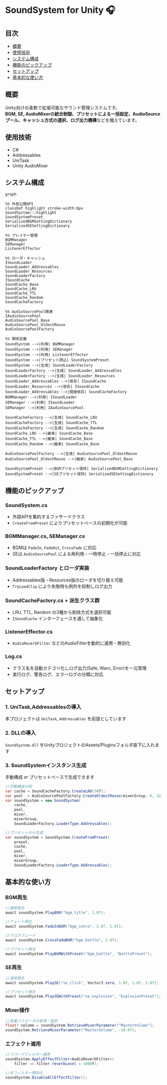 # SoundSystem for Unity 🎧

## 目次
- [概要](#概要)
- [使用技術](#使用技術)
- [システム構成](#システム構成)
- [機能のピックアップ](#機能のピックアップ)
- [セットアップ](#セットアップ)
- [基本的な使い方](#基本的な使い方)

## 概要
Unity向けの柔軟で拡張可能なサウンド管理システムです。  
**BGM, SE, AudioMixerの統合制御、プリセットによる一括設定、AudioSourceプール、キャッシュ方式の選択、ログ出力機構**などを備えています。

## 使用技術
- C#
- Addressables
- UniTask
- Unity AudioMixer

## システム構成
```mermaid
graph

%% 外部公開API
classDef highlight stroke-width:8px
SoundSystem:::highlight
SoundSystemPreset
SerializedBGMSettingDictionary
SerializedSESettingDictionary

%% プレイヤー管理
BGMManager
SEManager
ListenerEffector

%% ローダ・キャッシュ
ISoundLoader
SoundLoader_Addressables
SoundLoader_Resources
SoundLoaderFactory
ISoundCache
SoundCache_Base
SoundCache_LRU
SoundCache_TTL
SoundCache_Random
SoundCacheFactory

%% AudioSourcePool関連
IAudioSourcePool
AudioSourcePool_Base
AudioSourcePool_OldestReuse
AudioSourcePoolFactory

%% 関係定義
SoundSystem -->|利用| BGMManager
SoundSystem -->|利用| SEManager
SoundSystem -->|利用| ListenerEffector
SoundSystem -->|プリセット読込| SoundSystemPreset
SoundSystem -->|生成| SoundLoaderFactory
SoundLoaderFactory -->|生成| SoundLoader_Addressables
SoundLoaderFactory -->|生成| SoundLoader_Resources
SoundLoader_Addressables -->|依存| ISoundCache
SoundLoader_Resources -->|依存| ISoundCache
SoundLoader_Addressables -->|間接依存| SoundCacheFactory
BGMManager -->|利用| ISoundLoader
SEManager -->|利用| ISoundLoader
SEManager -->|利用| IAudioSourcePool

SoundCacheFactory -->|生成| SoundCache_LRU
SoundCacheFactory -->|生成| SoundCache_TTL
SoundCacheFactory -->|生成| SoundCache_Random
SoundCache_LRU -->|継承| SoundCache_Base
SoundCache_TTL -->|継承| SoundCache_Base
SoundCache_Random -->|継承| SoundCache_Base

AudioSourcePoolFactory -->|生成| AudioSourcePool_OldestReuse
AudioSourcePool_OldestReuse -->|継承| AudioSourcePool_Base

SoundSystemPreset -->|BGMプリセット保持| SerializedBGMSettingDictionary
SoundSystemPreset -->|SEプリセット保持| SerializedSESettingDictionary
```


## 機能のピックアップ
### SoundSystem.cs  
- 外部APIを集約するファサードクラス  
- `CreateFromPreset` によりプリセットベースの初期化が可能

### BGMManager.cs, SEManager.cs  
- BGMは `FadeIn`, `FadeOut`, `CrossFade` に対応  
- SEは `AudioSourcePool` による再利用・一時停止・一括停止に対応

### SoundLoaderFactory とローダ実装
- Addressables版・Resources版のローダを切り替え可能
- `TryLoadClip` により失敗時も例外を抑制しログ出力

### SoundCacheFactory.cs + 派生クラス群  
- LRU, TTL, Random の3種から削除方式を選択可能  
- `ISoundCache` インターフェースを通して抽象化

### ListenerEffector.cs  
- `AudioReverbFilter` などのAudioFilterを動的に適用・無効化

### Log.cs  
- クラス名を自動カテゴリ化しログ出力(Safe, Warn, Error)を一元管理  
- 実行ログ、警告ログ、エラーログの分類に対応


## セットアップ
### 1. UniTask,Addressablesの導入
本プロジェクトは `UniTask`, `Addressables` を前提としています

### 2. DLLの導入
`SoundSystem.dll` をUnityプロジェクトのAssets/Pluginsフォルダ直下に入れます

### 3. SoundSystemインスタンス生成
手動構成 or プリセットベースで生成できます

```csharp
//手動構成の例
var cache = SoundCacheFactory.CreateLRU(30f);
var pool  = AudioSourcePoolFactory.CreateOldestReuse(mixerGroup, 8, 32);
var soundSystem = new SoundSystem(
    cache,
    pool,
    mixer,
    mixerGroup,
    SoundLoaderFactory.LoaderType.Addressables);

//プリセットから生成
var soundSystem = SoundSystem.CreateFromPreset(
    preset,
    cache,
    pool,
    mixer,
    mixerGroup,
    SoundLoaderFactory.LoaderType.Addressables);
```

## 基本的な使い方
### BGM再生
```csharp
//通常再生
await soundSystem.PlayBGM("bgm_title", 1.0f);

//フェード再生
await soundSystem.FadeInBGM("bgm_intro", 2.0f, 1.0f);

//クロスフェード
await soundSystem.CrossFadeBGM("bgm_battle", 2.0f);

//プリセット再生
await soundSystem.PlayBGMWithPreset("bgm_battle", "BattlePreset");
```

### SE再生
```csharp
//通常再生
await soundSystem.PlaySE("se_click", Vector3.zero, 1.0f, 1.0f, 1.0f);

//プリセット再生
await soundSystem.PlaySEWithPreset("se_explosion", "ExplosionPreset");
```

### Mixer操作
```csharp
//音量パラメータの取得・設定
float? volume = soundSystem.RetrieveMixerParameter("MasterVolume");
soundSystem.RetrieveMixerParameter("MasterVolume", -10.0f);
```

### エフェクト適用
```csharp
//リバーブフィルター適用
soundSystem.ApplyEffectFilter<AudioReverbFilter>(
    filter => filter.reverbLevel = 1000f);

//全フィルター無効化
soundSystem.DisableAllEffectFilter();
```
